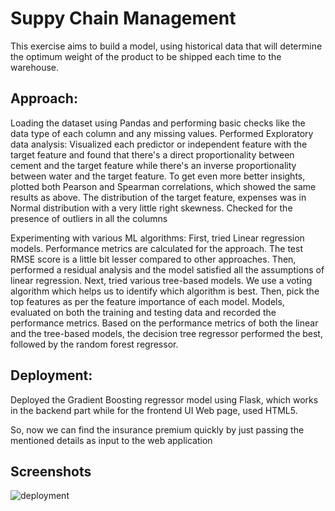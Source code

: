 # Suppy Chain Management
This exercise aims to build a model, using historical data that will determine the optimum weight of the product to be shipped each time to the warehouse.

## Approach:
Loading the dataset using Pandas and performing basic checks like the data type of each column and any missing values.
Performed Exploratory data analysis:
Visualized each predictor or independent feature with the target feature and found that there's a direct proportionality between cement and the target feature while there's an inverse proportionality between water and the target feature.
To get even more better insights, plotted both Pearson and Spearman correlations, which showed the same results as above.
The distribution of the target feature, expenses was in Normal distribution with a very little right skewness.
Checked for the presence of outliers in all the columns

Experimenting with various ML algorithms:
First, tried Linear regression models. Performance metrics are calculated for the approach. The test RMSE score is a little bit lesser compared to other approaches. Then, performed a residual analysis and the model satisfied all the assumptions of linear regression.
Next, tried various tree-based models. We use a voting algorithm which helps us to identify which algorithm is best. Then, pick the top features as per the feature importance of each model. Models, evaluated on both the training and testing data and recorded the performance metrics.
Based on the performance metrics of both the linear and the tree-based models, the decision tree regressor performed the best, followed by the random forest regressor. 

## Deployment: 
Deployed the Gradient Boosting regressor model using Flask, which works in the backend part while for the frontend UI Web page, used HTML5.


So, now we can find the insurance premium quickly by just passing the mentioned details as input to the web application 

## Screenshots
![deployment](https://github.com/RobinMitra30/Suppy_chain-management/assets/115272817/b388d856-9e26-459a-b969-b00ebf07ffc9)
